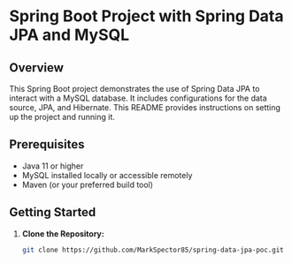 # Spring Boot Project with Spring Data JPA and MySQL

## Overview

This Spring Boot project demonstrates the use of Spring Data JPA to interact with a MySQL database. It includes configurations for the data source, JPA, and Hibernate. This README provides instructions on setting up the project and running it.

## Prerequisites

- Java 11 or higher
- MySQL installed locally or accessible remotely
- Maven (or your preferred build tool)

## Getting Started

1. **Clone the Repository:**
   ```bash
   git clone https://github.com/MarkSpector85/spring-data-jpa-poc.git
